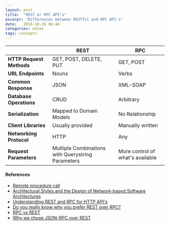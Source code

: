 ```yaml
---
layout: post
title:  "REST or RPC API's"
excerpt: "Differences between RESTful and RPC API's"
date:   2016-10-26 06:44
categories: notes
tags: concepts
---
```


<table class="table table-bordered table-striped">
  <thead>
    <tr>
        <th></th>
        <th>REST</th>
        <th>RPC</th>
    </tr>
  </thead>
  <tbody>
    <tr>
        <td><b>HTTP Request Methods</b></td>
        <td>GET, POST, DELETE, PUT</td>
        <td>GET, POST</td>
    </tr>
    <tr>
        <td><b>URL Endpoints</b></td>
        <td>Nouns</td>
        <td>Verbs</td>
    </tr>
    <tr>
        <td><b>Common Response</b></td>
        <td>JSON</td>
        <td>XML-SOAP</td>
    </tr>
    <tr>
        <td><b>Database Operations</b></td>
        <td>CRUD</td>
        <td>Arbitrary</td>
    </tr>
    <tr>
        <td><b>Serialization</b></td>
        <td>Mapped to Domain Models</td>
        <td>No Relationship</td>
    </tr>
    <tr>
        <td><b>Client Libraries</b></td>
        <td>Usually provided</td>
        <td>Manually written</td>
    </tr>
    <tr>
        <td><b>Networking Protocol</b></td>
        <td>HTTP</td>
        <td>Any</td>
    </tr>
    <tr>
        <td><b>Request Parameters</b></td>
        <td>Multiple Combinations with Querystring Parameters</td>
        <td>More control of what's available</td>
    </tr>
  </tbody>
</table>

<aside>
  <h4>References</h4>  
  <ul>
    <li><a href="https://en.wikipedia.org/wiki/Remote_procedure_call" target="_blank">Remote procedure call</a></li>
    <li><a href="http://www.ics.uci.edu/~fielding/pubs/dissertation/top.htm" target="_blank">Architectural Styles and
the Design of Network-based Software Architectures</a></li>
    <li><a href="https://www.smashingmagazine.com/2016/09/understanding-rest-and-rpc-for-http-apis/" target="_blank">Understanding REST and RPC for HTTP API's</a></li>
    <li><a href="https://apihandyman.io/do-you-really-know-why-you-prefer-rest-over-rpc/" target="_blank">Do you really know why you prefer REST over RPC?</a></li>
    <li><a href="https://gist.github.com/kevinswiber/8576d6083b0f8acece20" target="_blank">RPC vs REST</a></li>
    <li><a href="https://joost.vunderink.net/blog/2016/01/03/why-we-chose-json-rpc-over-rest/" target="_blank">Why we chose JSON-RPC over REST</a></li>
  </ul>
</aside>